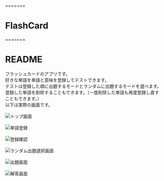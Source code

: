 =======
# FlashCard
=======
# README

フラッシュカードのアプリです。<br>
好きな単語を単語と意味を登録してテストできます。<br>
テストは登録した順に出題するモードとランダムに出題するモードを選べます。<br>
登録した単語を削除することもできます。（一度削除した単語も再度登録し直すこともできます。）<br>
以下は実際の画面です。<br>
<br>
![トップ画面](https://github.com/brightcat1/FlashCard/tree/master/img/top.png "トップ画面")<br>
<br>
![単語登録](https://github.com/brightcat1/FlashCard/tree/master/img/add.png "単語登録")<br>
<br>
![登録確認](https://github.com/brightcat1/FlashCard/tree/master/img/check.png "登録確認")<br>
<br>
![ランダム出題選択画面](https://github.com/brightcat1/FlashCard/tree/master/img/shuffle.png "ランダム出題選択画面")<br>
<br>
![出題画面](https://github.com/brightcat1/FlashCard/tree/master/img/quesiton.png "出題画面")<br>
<br>
![解答画面](https://github.com/brightcat1/FlashCard/tree/master/img/answer.png "解答画面")<br>
<br>
